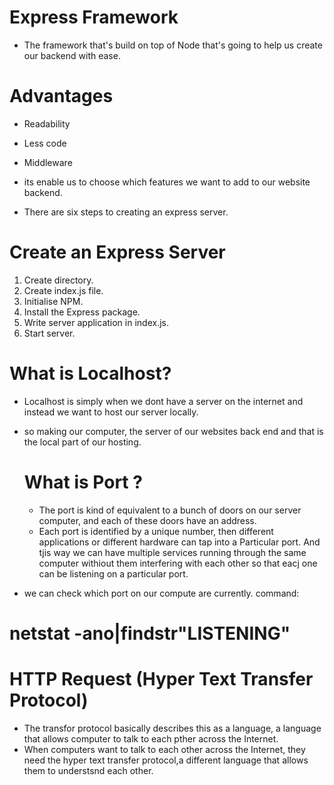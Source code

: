 # Express Framework
* The framework that's build on top of Node that's going to help us create our backend with ease.
# Advantages 
* Readability
* Less code
* Middleware

* its enable us to choose which features we want to add to our website backend.
* There are six steps to creating an express server.
# Create an Express Server
1. Create directory.
2. Create index.js file.
3. Initialise NPM.
4. Install the Express package.
5. Write server application in index.js.
6. Start server.

# What is Localhost?
* Localhost is simply when we dont have a server on the internet and instead we want to host our server locally.
* so making our computer, the server of our websites back end and that is the local part of our hosting.

  # What is Port ?
  * The port is kind of equivalent to a bunch of doors on  our server computer, and each of these doors have an address.
  *  Each port is identified by a unique number, then different applications or different hardware can tap into a Particular port.
    And tjis way we can have multiple services running through the same computer withiout them interfering with each other so that eacj one can be listening on a particular port.
* we can check which port on our compute are currently.
command:
# netstat -ano|findstr"LISTENING"

# HTTP Request (Hyper Text Transfer Protocol)
* The transfor protocol basically describes this as a language, a language that allows computer to talk to each pther across the Internet.
* When computers want to talk to each other across the Internet, they need the hyper text transfer protocol,a different language that allows them to understsnd each other.


